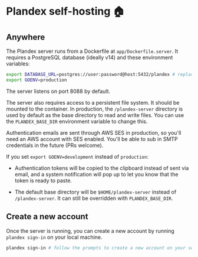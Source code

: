 # Plandex self-hosting 🏠

## Anywhere

The Plandex server runs from a Dockerfile at `app/Dockerfile.server`. It requires a PostgreSQL database (ideally v14) and these environment variables:

```bash
export DATABASE_URL=postgres://user:password@host:5432/plandex # replace with your own database URL
export GOENV=production
```

The server listens on port 8088 by default.

The server also requires access to a persistent file system. It should be mounted to the container. In production, the `/plandex-server` directory is used by default as the base directory to read and write files. You can use the `PLANDEX_BASE_DIR` environment variable to change this.

Authentication emails are sent through AWS SES in production, so you'll need an AWS account with SES enabled. You'll be able to sub in SMTP credentials in the future (PRs welcome).

If you set `export GOENV=development` instead of `production`:

- Authentication tokens will be copied to the clipboard instead of sent via email, and a system notification will pop up to let you know that the token is ready to paste.

- The default base directory will be `$HOME/plandex-server` instead of `/plandex-server`. It can still be overridden with `PLANDEX_BASE_DIR`.

## Create a new account

Once the server is running, you can create a new account by running `plandex sign-in` on your local machine.

```bash
plandex sign-in # follow the prompts to create a new account on your self-hosted server
```
